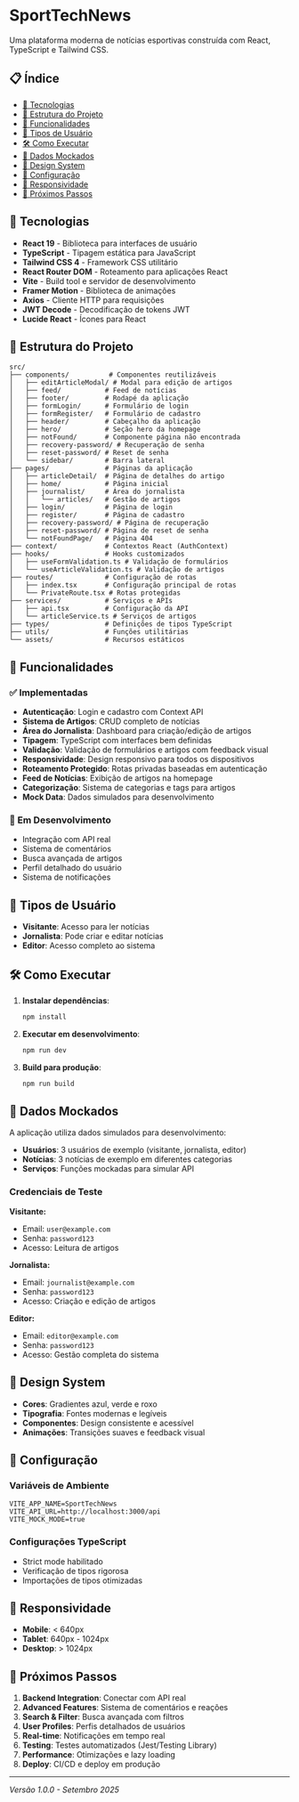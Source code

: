 # SportTechNews

Uma plataforma moderna de notícias esportivas construída com React, TypeScript e Tailwind CSS.

## 📋 Índice

- [🚀 Tecnologias](#-tecnologias)
- [📁 Estrutura do Projeto](#-estrutura-do-projeto)
- [🎯 Funcionalidades](#-funcionalidades)
- [👥 Tipos de Usuário](#-tipos-de-usuário)
- [🛠️ Como Executar](#️-como-executar)
- [📝 Dados Mockados](#-dados-mockados)
- [🎨 Design System](#-design-system)
- [🔧 Configuração](#-configuração)
- [📱 Responsividade](#-responsividade)
- [🚀 Próximos Passos](#-próximos-passos)

## 🚀 Tecnologias

- **React 19** - Biblioteca para interfaces de usuário
- **TypeScript** - Tipagem estática para JavaScript
- **Tailwind CSS 4** - Framework CSS utilitário
- **React Router DOM** - Roteamento para aplicações React
- **Vite** - Build tool e servidor de desenvolvimento
- **Framer Motion** - Biblioteca de animações
- **Axios** - Cliente HTTP para requisições
- **JWT Decode** - Decodificação de tokens JWT
- **Lucide React** - Ícones para React

## 📁 Estrutura do Projeto

```
src/
├── components/          # Componentes reutilizáveis
│   ├── editArticleModal/ # Modal para edição de artigos
│   ├── feed/           # Feed de notícias
│   ├── footer/         # Rodapé da aplicação
│   ├── formLogin/      # Formulário de login
│   ├── formRegister/   # Formulário de cadastro
│   ├── header/         # Cabeçalho da aplicação
│   ├── hero/           # Seção hero da homepage
│   ├── notFound/       # Componente página não encontrada
│   ├── recovery-password/ # Recuperação de senha
│   ├── reset-password/ # Reset de senha
│   └── sidebar/        # Barra lateral
├── pages/              # Páginas da aplicação
│   ├── articleDetail/  # Página de detalhes do artigo
│   ├── home/           # Página inicial
│   ├── journalist/     # Área do jornalista
│   │   └── articles/   # Gestão de artigos
│   ├── login/          # Página de login
│   ├── register/       # Página de cadastro
│   ├── recovery-password/ # Página de recuperação
│   ├── reset-password/ # Página de reset de senha
│   └── notFoundPage/   # Página 404
├── context/            # Contextos React (AuthContext)
├── hooks/              # Hooks customizados
│   ├── useFormValidation.ts # Validação de formulários
│   └── useArticleValidation.ts # Validação de artigos
├── routes/             # Configuração de rotas
│   ├── index.tsx       # Configuração principal de rotas
│   └── PrivateRoute.tsx # Rotas protegidas
├── services/           # Serviços e APIs
│   ├── api.tsx         # Configuração da API
│   └── articleService.ts # Serviços de artigos
├── types/              # Definições de tipos TypeScript
├── utils/              # Funções utilitárias
└── assets/             # Recursos estáticos
```

## 🎯 Funcionalidades

### ✅ Implementadas
- **Autenticação**: Login e cadastro com Context API
- **Sistema de Artigos**: CRUD completo de notícias
- **Área do Jornalista**: Dashboard para criação/edição de artigos
- **Tipagem**: TypeScript com interfaces bem definidas
- **Validação**: Validação de formulários e artigos com feedback visual
- **Responsividade**: Design responsivo para todos os dispositivos
- **Roteamento Protegido**: Rotas privadas baseadas em autenticação
- **Feed de Notícias**: Exibição de artigos na homepage
- **Categorização**: Sistema de categorias e tags para artigos
- **Mock Data**: Dados simulados para desenvolvimento

### 🔄 Em Desenvolvimento
- Integração com API real
- Sistema de comentários
- Busca avançada de artigos
- Perfil detalhado do usuário
- Sistema de notificações

## 👥 Tipos de Usuário

- **Visitante**: Acesso para ler notícias
- **Jornalista**: Pode criar e editar notícias
- **Editor**: Acesso completo ao sistema

## 🛠️ Como Executar

1. **Instalar dependências**:
   ```bash
   npm install
   ```

2. **Executar em desenvolvimento**:
   ```bash
   npm run dev
   ```

3. **Build para produção**:
   ```bash
   npm run build
   ```

## 📝 Dados Mockados

A aplicação utiliza dados simulados para desenvolvimento:

- **Usuários**: 3 usuários de exemplo (visitante, jornalista, editor)
- **Notícias**: 3 notícias de exemplo em diferentes categorias
- **Serviços**: Funções mockadas para simular API

### Credenciais de Teste

**Visitante:**
- Email: `user@example.com`
- Senha: `password123`
- Acesso: Leitura de artigos

**Jornalista:**
- Email: `journalist@example.com`
- Senha: `password123`
- Acesso: Criação e edição de artigos

**Editor:**
- Email: `editor@example.com`
- Senha: `password123`
- Acesso: Gestão completa do sistema

## 🎨 Design System

- **Cores**: Gradientes azul, verde e roxo
- **Tipografia**: Fontes modernas e legíveis
- **Componentes**: Design consistente e acessível
- **Animações**: Transições suaves e feedback visual

## 🔧 Configuração

### Variáveis de Ambiente
```env
VITE_APP_NAME=SportTechNews
VITE_API_URL=http://localhost:3000/api
VITE_MOCK_MODE=true
```

### Configurações TypeScript
- Strict mode habilitado
- Verificação de tipos rigorosa
- Importações de tipos otimizadas

## 📱 Responsividade

- **Mobile**: < 640px
- **Tablet**: 640px - 1024px
- **Desktop**: > 1024px

## 🚀 Próximos Passos

1. **Backend Integration**: Conectar com API real
2. **Advanced Features**: Sistema de comentários e reações
3. **Search & Filter**: Busca avançada com filtros
4. **User Profiles**: Perfis detalhados de usuários
5. **Real-time**: Notificações em tempo real
6. **Testing**: Testes automatizados (Jest/Testing Library)
7. **Performance**: Otimizações e lazy loading
8. **Deploy**: CI/CD e deploy em produção

---

*Versão 1.0.0 - Setembro 2025*
